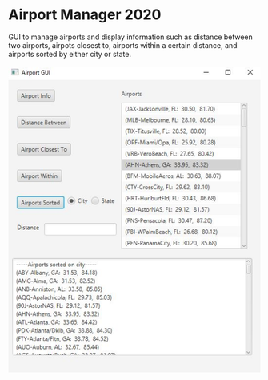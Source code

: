 # Airport Manager 2020

GUI to manage airports and display information such as distance between two airports, airpots closest to, airports within a certain distance, and airports sorted by either city or state.
<br>
<br>
![](Images/airport_manager.JPG)
